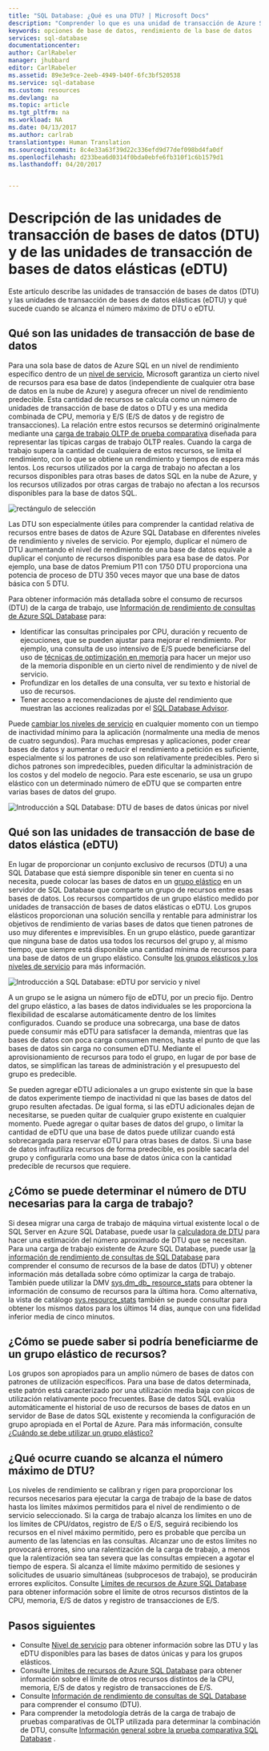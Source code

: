 ```yaml
---
title: "SQL Database: ¿Qué es una DTU? | Microsoft Docs"
description: "Comprender lo que es una unidad de transacción de Azure SQL Database."
keywords: opciones de base de datos, rendimiento de la base de datos
services: sql-database
documentationcenter: 
author: CarlRabeler
manager: jhubbard
editor: CarlRabeler
ms.assetid: 89e3e9ce-2eeb-4949-b40f-6fc3bf520538
ms.service: sql-database
ms.custom: resources
ms.devlang: na
ms.topic: article
ms.tgt_pltfrm: na
ms.workload: NA
ms.date: 04/13/2017
ms.author: carlrab
translationtype: Human Translation
ms.sourcegitcommit: 8c4e33a63f39d22c336efd9d77def098bd4fa0df
ms.openlocfilehash: d233bea6d0314f0bda0ebfe6fb310f1c6b1579d1
ms.lasthandoff: 04/20/2017


---
```

# <a name="explaining-database-transaction-units-dtus-and-elastic-database-transaction-units-edtus"></a>Descripción de las unidades de transacción de bases de datos (DTU) y de las unidades de transacción de bases de datos elásticas (eDTU)
Este artículo describe las unidades de transacción de bases de datos (DTU) y las unidades de transacción de bases de datos elásticas (eDTU) y qué sucede cuando se alcanza el número máximo de DTU o eDTU.  

## <a name="what-are-database-transaction-units-dtus"></a>Qué son las unidades de transacción de base de datos
Para una sola base de datos de Azure SQL en un nivel de rendimiento específico dentro de un [nivel de servicio](sql-database-service-tiers.md#single-database-service-tiers-and-performance-levels), Microsoft garantiza un cierto nivel de recursos para esa base de datos (independiente de cualquier otra base de datos en la nube de Azure) y asegura ofrecer un nivel de rendimiento predecible. Esta cantidad de recursos se calcula como un número de unidades de transacción de base de datos o DTU y es una medida combinada de CPU, memoria y E/S (E/S de datos y de registro de transacciones). La relación entre estos recursos se determinó originalmente mediante una [carga de trabajo OLTP de prueba comparativa](sql-database-benchmark-overview.md) diseñada para representar las típicas cargas de trabajo OLTP reales. Cuando la carga de trabajo supera la cantidad de cualquiera de estos recursos, se limita el rendimiento, con lo que se obtiene un rendimiento y tiempos de espera más lentos. Los recursos utilizados por la carga de trabajo no afectan a los recursos disponibles para otras bases de datos SQL en la nube de Azure, y los recursos utilizados por otras cargas de trabajo no afectan a los recursos disponibles para la base de datos SQL.

![rectángulo de selección](./media/sql-database-what-is-a-dtu/bounding-box.png)

Las DTU son especialmente útiles para comprender la cantidad relativa de recursos entre bases de datos de Azure SQL Database en diferentes niveles de rendimiento y niveles de servicio. Por ejemplo, duplicar el número de DTU aumentando el nivel de rendimiento de una base de datos equivale a duplicar el conjunto de recursos disponibles para esa base de datos. Por ejemplo, una base de datos Premium P11 con 1750 DTU proporciona una potencia de proceso de DTU 350 veces mayor que una base de datos básica con 5 DTU.  

Para obtener información más detallada sobre el consumo de recursos (DTU) de la carga de trabajo, use [Información de rendimiento de consultas de Azure SQL Database](sql-database-query-performance.md) para:

- Identificar las consultas principales por CPU, duración y recuento de ejecuciones, que se pueden ajustar para mejorar el rendimiento. Por ejemplo, una consulta de uso intensivo de E/S puede beneficiarse del uso de [técnicas de optimización en memoria](sql-database-in-memory.md) para hacer un mejor uso de la memoria disponible en un cierto nivel de rendimiento y de nivel de servicio.
- Profundizar en los detalles de una consulta, ver su texto e historial de uso de recursos.
- Tener acceso a recomendaciones de ajuste del rendimiento que muestran las acciones realizadas por el [SQL Database Advisor](sql-database-advisor.md).

Puede [cambiar los niveles de servicio](sql-database-service-tiers.md) en cualquier momento con un tiempo de inactividad mínimo para la aplicación (normalmente una media de menos de cuatro segundos). Para muchas empresas y aplicaciones, poder crear bases de datos y aumentar o reducir el rendimiento a petición es suficiente, especialmente si los patrones de uso son relativamente predecibles. Pero si dichos patrones son impredecibles, pueden dificultar la administración de los costos y del modelo de negocio. Para este escenario, se usa un grupo elástico con un determinado número de eDTU que se comparten entre varias bases de datos del grupo.

![Introducción a SQL Database: DTU de bases de datos únicas por nivel](./media/sql-database-what-is-a-dtu/single_db_dtus.png)

## <a name="what-are-elastic-database-transaction-units-edtus"></a>Qué son las unidades de transacción de base de datos elástica (eDTU)
En lugar de proporcionar un conjunto exclusivo de recursos (DTU) a una SQL Database que está siempre disponible sin tener en cuenta si no necesita, puede colocar las bases de datos en un [grupo elástico](sql-database-elastic-pool.md) en un servidor de SQL Database que comparte un grupo de recursos entre esas bases de datos. Los recursos compartidos de un grupo elástico medido por unidades de transacción de bases de datos elásticas o eDTU. Los grupos elásticos proporcionan una solución sencilla y rentable para administrar los objetivos de rendimiento de varias bases de datos que tienen patrones de uso muy diferentes e imprevisibles. En un grupo elástico, puede garantizar que ninguna base de datos usa todos los recursos del grupo y, al mismo tiempo, que siempre está disponible una cantidad mínima de recursos para una base de datos de un grupo elástico. Consulte [los grupos elásticos y los niveles de servicio](sql-database-service-tiers.md#elastic-pool-service-tiers-and-performance-in-edtus) para más información.

![Introducción a SQL Database: eDTU por servicio y nivel](./media/sql-database-what-is-a-dtu/sqldb_elastic_pools.png)

A un grupo se le asigna un número fijo de eDTU, por un precio fijo. Dentro del grupo elástico, a las bases de datos individuales se les proporciona la flexibilidad de escalarse automáticamente dentro de los límites configurados. Cuando se produce una sobrecarga, una base de datos puede consumir más eDTU para satisfacer la demanda, mientras que las bases de datos con poca carga consumen menos, hasta el punto de que las bases de datos sin carga no consumen eDTU. Mediante el aprovisionamiento de recursos para todo el grupo, en lugar de por base de datos, se simplifican las tareas de administración y el presupuesto del grupo es predecible.

Se pueden agregar eDTU adicionales a un grupo existente sin que la base de datos experimente tiempo de inactividad ni que las bases de datos del grupo resulten afectadas. De igual forma, si las eDTU adicionales dejan de necesitarse, se pueden quitar de cualquier grupo existente en cualquier momento. Puede agregar o quitar bases de datos del grupo, o limitar la cantidad de eDTU que una base de datos puede utilizar cuando está sobrecargada para reservar eDTU para otras bases de datos. Si una base de datos infrautiliza recursos de forma predecible, es posible sacarla del grupo y configurarla como una base de datos única con la cantidad predecible de recursos que requiere.

## <a name="how-can-i-determine-the-number-of-dtus-needed-by-my-workload"></a>¿Cómo se puede determinar el número de DTU necesarias para la carga de trabajo?
Si desea migrar una carga de trabajo de máquina virtual existente local o de SQL Server en Azure SQL Database, puede usar la [calculadora de DTU](http://dtucalculator.azurewebsites.net/) para hacer una estimación del número aproximado de DTU que se necesitan. Para una carga de trabajo existente de Azure SQL Database, puede usar [la información de rendimiento de consultas de SQL Database](sql-database-query-performance.md) para comprender el consumo de recursos de la base de datos (DTU) y obtener información más detallada sobre cómo optimizar la carga de trabajo. También puede utilizar la DMV [sys.dm_db_ resource_stats](https://msdn.microsoft.com/library/dn800981.aspx) para obtener la información de consumo de recursos para la última hora. Como alternativa, la vista de catálogo [sys.resource_stats](http://msdn.microsoft.com/library/dn269979.aspx) también se puede consultar para obtener los mismos datos para los últimos 14 días, aunque con una fidelidad inferior media de cinco minutos.

## <a name="how-do-i-know-if-i-could-benefit-from-an-elastic-pool-of-resources"></a>¿Cómo se puede saber si podría beneficiarme de un grupo elástico de recursos?
Los grupos son apropiados para un amplio número de bases de datos con patrones de utilización específicos. Para una base de datos determinada, este patrón está caracterizado por una utilización media baja con picos de utilización relativamente poco frecuentes. Base de datos SQL evalúa automáticamente el historial de uso de recursos de bases de datos en un servidor de Base de datos SQL existente y recomienda la configuración de grupo apropiada en el Portal de Azure. Para más información, consulte [¿Cuándo se debe utilizar un grupo elástico?](sql-database-elastic-pool.md)

## <a name="what-happens-when-i-hit-my-maximum-dtus"></a>¿Qué ocurre cuando se alcanza el número máximo de DTU?
Los niveles de rendimiento se calibran y rigen para proporcionar los recursos necesarios para ejecutar la carga de trabajo de la base de datos hasta los límites máximos permitidos para el nivel de rendimiento o de servicio seleccionado. Si la carga de trabajo alcanza los límites en uno de los límites de CPU/datos, registro de E/S o E/S, seguirá recibiendo los recursos en el nivel máximo permitido, pero es probable que perciba un aumento de las latencias en las consultas. Alcanzar uno de estos límites no provocará errores, sino una ralentización de la carga de trabajo, a menos que la ralentización sea tan severa que las consultas empiecen a agotar el tiempo de espera. Si alcanza el límite máximo permitido de sesiones y solicitudes de usuario simultáneas (subprocesos de trabajo), se producirán errores explícitos. Consulte [Límites de recursos de Azure SQL Database](sql-database-resource-limits.md) para obtener información sobre el límite de otros recursos distintos de la CPU, memoria, E/S de datos y registro de transacciones de E/S.

## <a name="next-steps"></a>Pasos siguientes
* Consulte [Nivel de servicio](sql-database-service-tiers.md) para obtener información sobre las DTU y las eDTU disponibles para las bases de datos únicas y para los grupos elásticos.
* Consulte [Límites de recursos de Azure SQL Database](sql-database-resource-limits.md) para obtener información sobre el límite de otros recursos distintos de la CPU, memoria, E/S de datos y registro de transacciones de E/S.
* Consulte [Información de rendimiento de consultas de SQL Database](sql-database-query-performance.md) para comprender el consumo (DTU).
* Para comprender la metodología detrás de la carga de trabajo de pruebas comparativas de OLTP utilizada para determinar la combinación de DTU, consulte [Información general sobre la prueba comparativa SQL Database](sql-database-benchmark-overview.md) .

